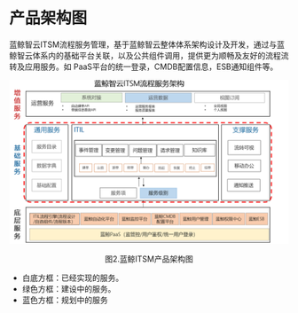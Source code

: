 # 产品架构图

蓝鲸智云ITSM流程服务管理，基于蓝鲸智云整体体系架构设计及开发，通过与蓝鲸智云体系内的基础平台关联，以及公共组件调用，提供更为顺畅及友好的流程流转及应用服务。如 PaaS平台的统一登录，CMDB配置信息，ESB通知组件等。

![](../assets/2.gif)
<center>图2.蓝鲸ITSM产品架构图</center>

- 白底方框：已经实现的服务。
- 绿色方框：建设中的服务。
- 蓝色方框：规划中的服务
